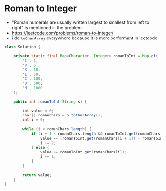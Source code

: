 # Roman to Integer

- "Roman numerals are usually written largest to smallest from left to right" is mentioned in the problem
- https://leetcode.com/problems/roman-to-integer/
- i do `toCharArray` everywhere because it is more performant in leetcode

```java
class Solution {

    private static final Map<Character, Integer> romanToInt = Map.of(
        'I', 1,
        'V', 5,
        'X', 10,
        'L', 50,
        'C', 100,
        'D', 500,
        'M', 1000
    );

    public int romanToInt(String s) {
        
        int value = 0;
        char[] romanChars = s.toCharArray();
        int i = 0;
        
        while (i < romanChars.length) {
            if (i + 1 < romanChars.length && romanToInt.get(romanChars[i + 1]) > romanToInt.get(romanChars[i])) {
                value += (romanToInt.get(romanChars[i + 1]) - romanToInt.get(romanChars[i]));
                i += 2;
            } else {
                value += romanToInt.get(romanChars[i]);
                i += 1;
            }
        }
        
        return value;
    }
}
```
